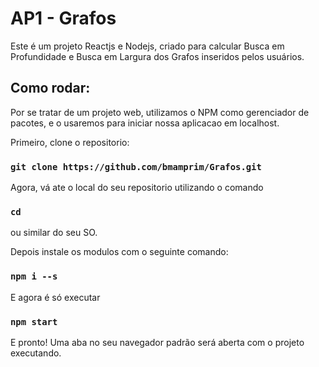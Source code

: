 # AP1 - Grafos

Este é um projeto Reactjs e Nodejs, criado para calcular Busca em Profundidade e Busca em Largura dos Grafos inseridos pelos usuários.

## Como rodar:

Por se tratar de um projeto web, utilizamos o NPM como gerenciador de pacotes, e o usaremos para iniciar nossa aplicacao em localhost.

Primeiro, clone o repositorio:

### `git clone https://github.com/bmamprim/Grafos.git`

Agora, vá ate o local do seu repositorio utilizando o comando 

### `cd`

ou similar do seu SO.

Depois instale os modulos com o seguinte comando:

### `npm i --s`

E agora é só executar

### `npm start`

E pronto! Uma aba no seu navegador padrão será aberta com o projeto executando.
